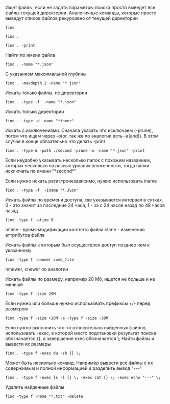 Ищет файлы, если не задать параметры поиска просто выведет все файлы текущей директории. Аналогичные команды, которые просто выведут список файлов рекурсивно от текущей директории
```shell
find
```
```shell
find .
```
```shell
find . -print
```
Найти по имени файла
```shell
find . -name "*.json"
```
С указанием максимальной глубины
```shell
find . -maxdepth 2 -name "*.json"
```
Искать только файлы, не директории
```shell
find . -type -f  -name "*.json"
```
Искать только директории
```shell
find . -type -d -name "*inner"
```
Искать с исключениями. Сначала указать что исключаем (-prune), потом что ищем через -o(or, так же по аналогии есть -a(and)). В этом случае в конце обязательно что делать -print
```shell
find . -type d -path ./second -prune -o -name "*.json" -print
```
Если неудобно указывать несколько папок с похожим названием, которых несколько на разных уровнях вложенности, тогда папки исключать по имени "\*second\*"

Если нужно искать регистронезависимо, нужно использовать iname
```shell
find . -type -f  -iname "*.JSon"
```
Искать файлы по времени доступа, где указывается интервал в сутках. 0 - это значит за последние 24 часа, 1 - за с 24 часов назад по 48 часов назад
```shell
find -type f -atime 0
```
mtime - время модификации контента файла
ctime - изменения аттрибутов файла

Искать файлы к которым был осуществлен доступ позднее чем к указанному
```shell
find -type f -anewer some_file
```
mnewer, cnewer по аналогии 

Искать файлы по размеру, например 20 Мб, ищется не больше и не меньше
```shell
find -type f -size 20M
```
Если нужно или больше нужно использовать префиксы +/- перед размером
```shell
find -type f -size +20M -a -type f -size -30M
```

Если нужно выполнить что-то относительно найденных файлов, использовать -exec, в которой место подстановки результат поиска обозначается {}, а завершение exec обозначается \\;
Найти файлы и вывести их размеры
```shell
find . -type f -exec du -sh {} \;
```
Может быть несколько команд. Например вывести все файлы  с их содержимым и полной информацией и разделить вывод "---"
```shell
find . -type f -exec ls -l {} \; -exec cat {} \; -exec echo "---" \;
```
Удалить найденные файлы
```shell
find -type f -name "*.txt" -delete
```
